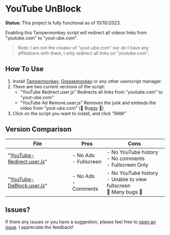 # YouTube UnBlock
**Status:** This project is fully functional as of 10/10/2023.

Enabling this Tampermonkey script will redirect all videos links from "youtube.com" to "yout-ube.com". 

>Note: I am not the creator of "yout-ube.com" nor do I have any affiliations with them, I only redirect all links on "youtube.com".


## How To Use
1. Install [Tampermonkey](https://www.tampermonkey.net/), [Greasemonkey](https://addons.mozilla.org/en-US/firefox/addon/greasemonkey/) or any other userscript manager.
2. There are two current versions of the script:
   - "YouTube Redirect.user.js" Redirects all links from "youtube.com" to "yout-ube.com"
   - "YouTube Ad Remove.user.js" Removes the junk and embeds the video from "yout-ube.com" (🔴 Buggy 🔴)
3. Click on the script you want to install, and click "RAW"

## Version Comparison
| File | Pros | Cons |
| --- | --- | --- |
| "[YouTube-Redirect.user.js](/YouTube-Redirect.user.js)" | - No Ads<br>- Fullscreen | - No YouTube history<br>- No comments<br>- Fullscreen Only |
| "[YouTube-DeBlock.user.js](/YouTube-DeBlock.user.js)" | - No Ads<br>- Comments| - No YouTube history<br>- Unable to view fullscreen<br>🔴 Many bugs 🔴 |


## Issues?
If there any issues or you have a suggestion, please feel free to [open an issue](https://github.com/YelloNolo/YouTube-UnBlock/issues). I appreciate the feedback!